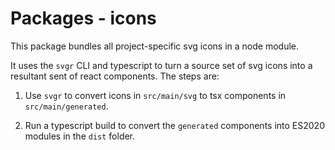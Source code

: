 # Packages - icons

This package bundles all project-specific svg icons in a node module.

It uses the `svgr` CLI and typescript to turn a source set of svg icons into a resultant sent of
react components. The steps are:

1. Use `svgr` to convert icons in `src/main/svg` to tsx components in `src/main/generated`.

2. Run a typescript build to convert the `generated` components into ES2020 modules in the `dist`
   folder.
